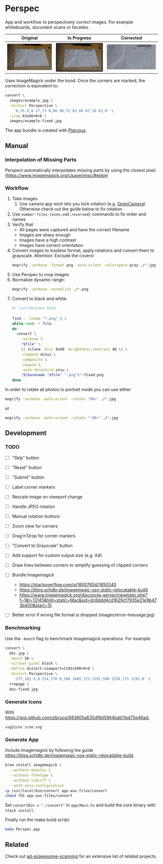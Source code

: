 # Perspec

App and workflow to perspectively correct images.
For example whiteboards, document scans or facades.


Original | In Progress | Corrected
---------|-------------|----------
![Original image][doc] | ![Image correction][mark] | ![Corrected image][fix]

[doc]: images/doc.jpg
[mark]: images/doc-marking.jpg
[fix]: images/doc-fixed.jpg

Uses ImageMagick under the hood.
Once the corners are marked, the correction is equivalent to:

```sh
convert \
  images/example.jpg \
  -distort Perspective \
    '8,35 0,0 27,73 0,66 90,72 63,66 67,10 63,0' \
  -crop 63x66+0+0 \
  images/example-fixed.jpg
```

The app bundle is created with [Platypus](https://sveinbjorn.org/platypus).


## Manual

### Interpolation of Missing Parts

Perspect automatically interpolates missing parts by using the closest pixel.
(https://www.imagemagick.org/Usage/misc/#edge)


### Workflow

1. Take images
    1. Use camera app wich lets you lock rotation (e.g. [OpenCamera]).
      Otherwise check out the guide below to fix rotation.
1. Use `number-files-{even,odd,reversed}` commands to fix order and names
1. Verify that
    - All pages were captured and have the correct filename
    - Images are sharp enough
    - Images have a high contrast
    - Images have correct orientation
1. Convert images to lossless format, apply rotations
  and convert them to grayscale.
  Attention: Exclude the covers!
    ```sh
    mogrify -verbose -format png -auto-orient -colorspace gray ./*.jpg
    ```
1. Use Perspec to crop images
1. Normalize dynamic range:
    ```sh
    mogrify -verbose -normalize ./*.png
    ```
1. Convert to black and white:
    ```sh
    #! /usr/bin/env bash

    find . -iname "*.png" | \
    while read -r file
    do
      convert \
        -verbose \
        "$file" \
        \( +clone -blur 0x60 -brightness-contrast 40 \) \
        -compose minus \
        -composite \
        -negate \
        -auto-threshold otsu \
        "$(basename "$file" ".png")"-fixed.png
    done
    ```

[OpenCamera]:
  https://play.google.com/store/apps/details?id=net.sourceforge.opencamera


In order to rotate all photos to portrait mode you can use
either
```sh
mogrify -verbose -auto-orient -rotate "90>" ./*.jpg
```
or
```sh
mogrify -verbose -auto-orient -rotate "-90>" ./*.jpg
```


## Development


### TODO

- [ ] "Skip" button
- [ ] "Reset" button
- [ ] "Submit" button
- [ ] Label corner markers
- [ ] Rescale image on viewport change
- [ ] Handle JPEG rotation
- [ ] Manual rotation buttons
- [ ] Zoom view for corners
- [ ] Drag'n'Drop for corner markers
- [ ] "Convert to Grayscale" button
- [ ] Add support for custom output size (e.g. A4)
- [ ] Draw lines between corners to simplify guessing of clipped corners
- [ ] Bundle Imagemagick
  - https://stackoverflow.com/q/16007654/1850340
  - https://blog.schdbr.de/imagemagic-osx-static-relocatable-build
  - https://www.imagemagick.org/discourse-server/viewtopic.php?f=1&t=13145&hilit=static+Mac&sid=dc6ddd4cd1629cf7935e21e9b473b400&start=15
- [ ] Better error if wrong file format is dropped (images/error-message.jpg)


### Benchmarking

Use the `-bench` flag to benchmark Imagemagick operations.
For example:

```sh
convert \
  doc.jpg \
  -bench 50 \
  -virtual-pixel black \
  -define distort:viewport=1191x598+0+0 \
  -distort Perspective \
    '277,181 0,0 214,776 0,598 1405,723 1191,598 1256,175 1191,0' \
  +repage \
  doc-fixed.jpg
```


### Generate Icons

With <https://gist.github.com/zlbruce/883605a635df8d5964bab11ed75e46ad:>

```sh
svg2icns icon.svg
```


### Generate App

Include Imagemagick by following the guide
<https://blog.schdbr.de/imagemagic-osx-static-relocatable-build>.

```sh
brew install imagemagick \
  --without-modules \
  --without-freetype \
  --without-libtiff \
  --with-zero-configuration
cp /usr/local/bin/convert app-aux-files/convert
chmod 755 app-aux-files/convert
```

Set `convertBin = "./convert"` in `app/Main.hs` and build
the core binary with `stack install`.

Finally run the make build script:

```sh
make Perspec.app
```


## Related

Check out [ad-si/awesome-scanning](https://github.com/ad-si/awesome-scanning) 
for an extensive list of related projects.
